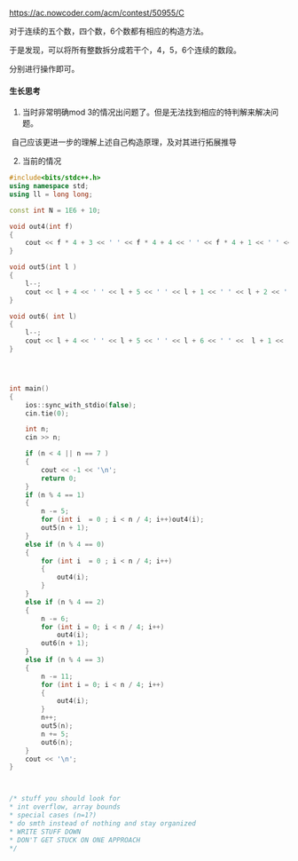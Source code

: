 https://ac.nowcoder.com/acm/contest/50955/C

对于连续的五个数，四个数，6个数都有相应的构造方法。

于是发现，可以将所有整数拆分成若干个，4，5，6个连续的数段。

分别进行操作即可。



#### 生长思考

1. 当时非常明确mod 3的情况出问题了。但是无法找到相应的特判解来解决问题。

​		自己应该更进一步的理解上述自己构造原理，及对其进行拓展推导

2. 当前的情况



```cpp
#include<bits/stdc++.h>
using namespace std;
using ll = long long;

const int N = 1E6 + 10;

void out4(int f)
{
	cout << f * 4 + 3 << ' ' << f * 4 + 4 << ' ' << f * 4 + 1 << ' ' << f * 4 + 2 << ' ';
}

void out5(int l )
{
	l--;
	cout << l + 4 << ' ' << l + 5 << ' ' << l + 1 << ' ' << l + 2 << ' ' << l + 3 << ' ';
}

void out6( int l)
{
	l--;
	cout << l + 4 << ' ' << l + 5 << ' ' << l + 6 << ' ' <<  l + 1 << ' ' << l + 2 << ' ' << l + 3 << ' ';
}




int main()
{
	ios::sync_with_stdio(false);
	cin.tie(0);

	int n;
	cin >> n;

	if (n < 4 || n == 7 )
	{
		cout << -1 << '\n';
		return 0;
	}
	if (n % 4 == 1)
	{
		n -= 5;
		for (int i  = 0 ; i < n / 4; i++)out4(i);
		out5(n + 1);
	}
	else if (n % 4 == 0)
	{
		for (int i  = 0 ; i < n / 4; i++)
		{
			out4(i);
		}
	}
	else if (n % 4 == 2)
	{
		n -= 6;
		for (int i = 0; i < n / 4; i++)
			out4(i);
		out6(n + 1);
	}
	else if (n % 4 == 3)
	{
		n -= 11;
		for (int i = 0; i < n / 4; i++)
		{
			out4(i);
		}
		n++;
		out5(n);
		n += 5;
		out6(n);
	}
	cout << '\n';
}



/* stuff you should look for
* int overflow, array bounds
* special cases (n=1?)
* do smth instead of nothing and stay organized
* WRITE STUFF DOWN
* DON'T GET STUCK ON ONE APPROACH
*/
```





